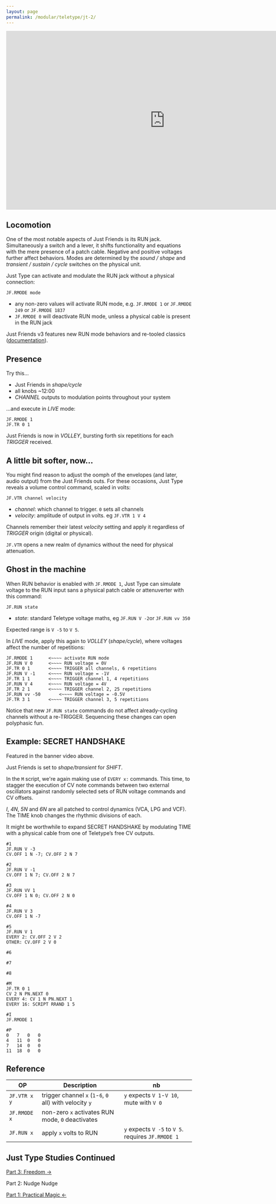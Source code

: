 ```yaml
---
layout: page
permalink: /modular/teletype/jt-2/
---
```


<div class="vid"><iframe width="860" height="484" src="https://www.youtube.com/embed/SczDW9WMDTA?rel=0&amp;showinfo=0" frameborder="0" allow="autoplay; encrypted-media" allowfullscreen></iframe></div>

## Locomotion

One of the most notable aspects of Just Friends is its RUN jack. Simultaneously a switch and a lever, it shifts functionality and equations with the mere presence of a patch cable. Negative and positive voltages further affect behaviors. Modes are determined by the *sound / shape* and *transient / sustain / cycle* switches on the physical unit.

Just Type can activate and modulate the RUN jack without a physical connection:

`JF.RMODE mode`

- any non-zero values will activate RUN mode, e.g. `JF.RMODE 1` or `JF.RMODE 249` or `JF.RMODE 1837`
- `JF.RMODE 0` will deactivate RUN mode, unless a physical cable is present in the RUN jack

Just Friends v3 features new RUN mode behaviors and re-tooled classics ([documentation](https://cdn.shopify.com/s/files/1/0714/9931/files/JFv2-Manual-6x17-web.pdf?2566041409757484863)).

## Presence

Try this...

- Just Friends in *shape/cycle*
- all knobs ~12:00
- *CHANNEL* outputs to modulation points throughout your system

...and execute in *LIVE* mode:

```
JF.RMODE 1
JF.TR 0 1
```

Just Friends is now in *VOLLEY*, bursting forth six repetitions for each *TRIGGER* received.

## A little bit softer, now...

You might find reason to adjust the oomph of the envelopes (and later, audio output) from the Just Friends outs. For these occasions, Just Type reveals a volume control command, scaled in volts:

`JF.VTR channel velocity`

- *channel*: which channel to trigger. `0` sets all channels
- *velocity*: amplitude of output in volts. eg `JF.VTR 1 V 4`

Channels remember their latest *velocity* setting and apply it regardless of *TRIGGER* origin (digital or physical).

`JF.VTR` opens a new realm of dynamics without the need for physical attenuation.

## Ghost in the machine

When RUN behavior is enabled with `JF.RMODE 1`, Just Type can simulate voltage to the RUN input sans a physical patch cable or attenuverter with this command:

`JF.RUN state`

- *state*: standard Teletype voltage maths, eg `JF.RUN V -2`or `JF.RUN vv 350`

Expected range is `V -5` to `V 5`.

In *LIVE* mode, apply this again to *VOLLEY* (*shape/cycle*), where voltages affect the number of repetitions:

```
JF.RMODE 1		<~~~~ activate RUN mode
JF.RUN V 0		<~~~~ RUN voltage = 0V
JF.TR 0 1		<~~~~ TRIGGER all channels, 6 repetitions
JF.RUN V -1		<~~~~ RUN voltage = -1V
JF.TR 1 1		<~~~~ TRIGGER channel 1, 4 repetitions
JF.RUN V 4		<~~~~ RUN voltage = 4V
JF.TR 2 1		<~~~~ TRIGGER channel 2, 25 repetitions
JF.RUN vv -50		<~~~~ RUN voltage = -0.5V
JF.TR 3 1		<~~~~ TRIGGER channel 3, 5 repetitions
```

Notice that new `JF.RUN state` commands do not affect already-cycling channels without a re-TRIGGER. Sequencing these changes can open polyphasic fun.

## Example: SECRET HANDSHAKE

Featured in the banner video above.

Just Friends is set to *shape/transient* for *SHIFT*.

In the `M` script, we're again making use of `EVERY x:` commands. This time, to stagger the execution of CV note commands between two external oscillators against randomly selected sets of RUN voltage commands and CV offsets.

*I*, *4N*, *5N* and *6N* are all patched to control dynamics (VCA, LPG and VCF). The TIME knob changes the rhythmic divisions of each.

It might be worthwhile to expand SECRET HANDSHAKE by modulating TIME with a physical cable from one of Teletype’s free CV outputs.

```
#1
JF.RUN V -3
CV.OFF 1 N -7; CV.OFF 2 N 7

#2
JF.RUN V -1
CV.OFF 1 N 7; CV.OFF 2 N 7

#3
JF.RUN VV 1
CV.OFF 1 N 0; CV.OFF 2 N 0

#4
JF.RUN V 3
CV.OFF 1 N -7

#5
JF.RUN V 1
EVERY 2: CV.OFF 2 V 2
OTHER: CV.OFF 2 V 0

#6

#7

#8

#M
JF.TR 0 1
CV 2 N PN.NEXT 0
EVERY 4: CV 1 N PN.NEXT 1
EVERY 16: SCRIPT RRAND 1 5

#I
JF.RMODE 1

#P
0	7	0	0
4	11	0	0
7	14	0 	0
11	18	0	0
```

## Reference

| OP  |  Description | nb
|------------- | ------------- | -------------
| `JF.VTR x y`   | trigger channel `x` (`1`-`6`, `0` all) with velocity `y` | `y` expects `V 1`-`V 10`, mute with `V 0`
| `JF.RMODE x`	| non-zero `x` activates RUN mode, `0` deactivates
| `JF.RUN x`		| apply `x` volts to RUN | `y` expects `V -5` to `V 5`. requires `JF.RMODE 1`

## Just Type Studies Continued

[Part 3: Freedom &rarr;](../jt-3)

Part 2: Nudge Nudge

[Part 1: Practical Magic &larr;](../jt-1)
